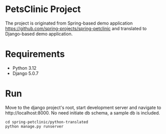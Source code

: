 # PetsClinic Project 
The project is originated from Spring-based demo application https://github.com/spring-projects/spring-petclinic and translated to Django-based demo application.

# Requirements
- Python 3.12
- Django 5.0.7

# Run
Move to the django project's root, start development server and navigate to http://localhost:8000. No need initiate db schema, a sample db is included.
```
cd spring-petclinic/python-translated
python manage.py runserver
````
